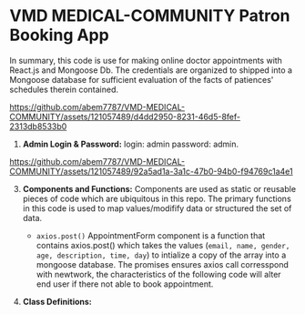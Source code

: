 # VMD MEDICAL-COMMUNITY Patron Booking App

  In summary, this code is use for making online doctor appointments with React.js and Mongoose Db. The credentials are organized to shipped into a Mongoose database for 
 sufficient evaluation of the facts of patiences' schedules therein contained.
  
https://github.com/abem7787/VMD-MEDICAL-COMMUNITY/assets/121057489/d4dd2950-8231-46d5-8fef-2313db8533b0


1. **Admin Login & Password:**
     login: admin
     password: admin.

  

https://github.com/abem7787/VMD-MEDICAL-COMMUNITY/assets/121057489/92a5ad1a-3a1c-47b0-94b0-f94769c1a4e1
  
  3. **Components and Functions:**
    Components are used as static or reusable pieces of code which are ubiquitous in this repo. The primary functions in this code is used to map values/modifify data or structured the set of data. 
     - `axios.post()` AppointmentForm component is a function that contains axios.post() which takes the values (`email, name, gender, age, description, time, day`) to intialize a copy of the array into a mongoose database. The promises ensures axios call corresspond with newtwork, the characteristics of the following code will alter end user if there not able to book appointment. 
  
  4. **Class Definitions:**
   



